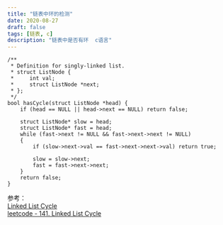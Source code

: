 ```yaml
---
title: "链表中环的检测"
date: 2020-08-27
draft: false
tags: [链表, c]
description: "链表中是否有环  c语言"
---
```

```
/**
 * Definition for singly-linked list.
 * struct ListNode {
 *     int val;
 *     struct ListNode *next;
 * };
 */
bool hasCycle(struct ListNode *head) {
    if (head == NULL || head->next == NULL) return false;
    
    struct ListNode* slow = head;
    struct ListNode* fast = head;
    while (fast->next != NULL && fast->next->next != NULL)
    {
        if (slow->next->val == fast->next->next->val) return true;
        
        slow = slow->next;
        fast = fast->next->next;
    }
    return false;
}
```

参考：  
[Linked List Cycle](https://siddontang.gitbooks.io/leetcode-solution/content/linked_list/linked_list_cycle.html)  
[leetcode - 141. Linked List Cycle](https://leetcode.com/problems/linked-list-cycle/)